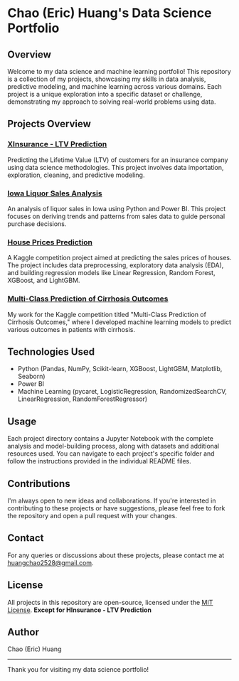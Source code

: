 # Chao (Eric) Huang's Data Science Portfolio

## Overview
Welcome to my data science and machine learning portfolio! This repository is a collection of my projects, showcasing my skills in data analysis, predictive modeling, and machine learning across various domains. Each project is a unique exploration into a specific dataset or challenge, demonstrating my approach to solving real-world problems using data.

## Projects Overview

### [XInsurance - LTV Prediction](https://github.com/huangchao2528/Projects/tree/8d7c7b190114b833837ffd3623c20d497290f333/XInsurance%20-%20LTV%20Prediction)
Predicting the Lifetime Value (LTV) of customers for an insurance company using data science methodologies. This project involves data importation, exploration, cleaning, and predictive modeling.

### [Iowa Liquor Sales Analysis](https://github.com/huangchao2528/Projects/tree/c5250ebde88246644a6afaae520540ad79139b97/Iowa%20Liquor%20Sales)
An analysis of liquor sales in Iowa using Python and Power BI. This project focuses on deriving trends and patterns from sales data to guide personal purchase decisions.

### [House Prices Prediction](https://github.com/huangchao2528/Projects/tree/c5250ebde88246644a6afaae520540ad79139b97/House-Prices%20Prediction)
A Kaggle competition project aimed at predicting the sales prices of houses. The project includes data preprocessing, exploratory data analysis (EDA), and building regression models like Linear Regression, Random Forest, XGBoost, and LightGBM.

### [Multi-Class Prediction of Cirrhosis Outcomes](https://github.com/huangchao2528/Projects/tree/c5250ebde88246644a6afaae520540ad79139b97/Multi-Class-Prediction-of-Cirrhosis-Outcomes)
My work for the Kaggle competition titled "Multi-Class Prediction of Cirrhosis Outcomes," where I developed machine learning models to predict various outcomes in patients with cirrhosis.

## Technologies Used
- Python (Pandas, NumPy, Scikit-learn, XGBoost, LightGBM, Matplotlib, Seaborn)
- Power BI
- Machine Learning (pycaret, LogisticRegression, RandomizedSearchCV, LinearRegression, RandomForestRegressor)

## Usage
Each project directory contains a Jupyter Notebook with the complete analysis and model-building process, along with datasets and additional resources used. You can navigate to each project's specific folder and follow the instructions provided in the individual README files.

## Contributions
I'm always open to new ideas and collaborations. If you're interested in contributing to these projects or have suggestions, please feel free to fork the repository and open a pull request with your changes.

## Contact
For any queries or discussions about these projects, please contact me at <huangchao2528@gmail.com>.

## License
All projects in this repository are open-source, licensed under the [MIT License](LICENSE). **Except for HInsurance - LTV Prediction**

## Author
Chao (Eric) Huang

---

Thank you for visiting my data science portfolio!

